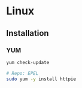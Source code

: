 # Linux

## Installation

### YUM

```sh
yum check-update

# Repo: EPEL
sudo yum -y install httpie
```
